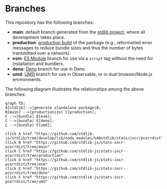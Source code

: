 <!--

@license Apache-2.0

Copyright (c) 2022 The Stdlib Authors.

Licensed under the Apache License, Version 2.0 (the "License");
you may not use this file except in compliance with the License.
You may obtain a copy of the License at

    http://www.apache.org/licenses/LICENSE-2.0

Unless required by applicable law or agreed to in writing, software
distributed under the License is distributed on an "AS IS" BASIS,
WITHOUT WARRANTIES OR CONDITIONS OF ANY KIND, either express or implied.
See the License for the specific language governing permissions and
limitations under the License.

-->

# Branches

This repository has the following branches:

-   **main**: default branch generated from the [stdlib project][stdlib-url], where all development takes place.
-   **production**: [production build][production-url] of the package (e.g., reformatted error messages to reduce bundle sizes and thus the number of bytes transmitted over a network).
-   **esm**: [ES Module][esm-url] branch for use via a `script` tag without the need for installation and bundlers.
-   **deno**: [Deno][deno-url] branch for use in Deno.
-   **umd**: [UMD][umd-url] branch for use in Observable, or in dual browser/Node.js environments.

The following diagram illustrates the relationships among the above branches:

```mermaid
graph TD;
A[stdlib]-->|generate standalone package|B;
B[main] -->|productionize| C[production];
C -->|bundle| D[esm];
C -->|bundle| E[deno];
C -->|bundle| F[umd];

click A href "https://github.com/stdlib-js/stdlib/tree/develop/lib/node_modules/%40stdlib/stats/incr/pcorrdist"
click B href "https://github.com/stdlib-js/stats-incr-pcorrdist/tree/main"
click C href "https://github.com/stdlib-js/stats-incr-pcorrdist/tree/production"
click D href "https://github.com/stdlib-js/stats-incr-pcorrdist/tree/esm"
click E href "https://github.com/stdlib-js/stats-incr-pcorrdist/tree/deno"
click F href "https://github.com/stdlib-js/stats-incr-pcorrdist/tree/umd"
```

[stdlib-url]: https://github.com/stdlib-js/stdlib/tree/develop/lib/node_modules/%40stdlib/stats/incr/pcorrdist
[production-url]: https://github.com/stdlib-js/stats-incr-pcorrdist/tree/production
[deno-url]: https://github.com/stdlib-js/stats-incr-pcorrdist/tree/deno
[umd-url]: https://github.com/stdlib-js/stats-incr-pcorrdist/tree/umd
[esm-url]: https://github.com/stdlib-js/stats-incr-pcorrdist/tree/esm